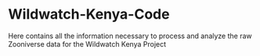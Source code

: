 # Wildwatch-Kenya-Code
Here contains all the information necessary to process and analyze the raw Zooniverse data for the Wildwatch Kenya Project
